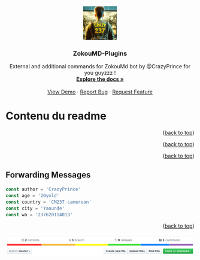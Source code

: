 <!-- PROJECT LOGO -->
<a id="readme-top"></a>
<br />
<div align="center">
  <a href="https://github.com/github_username/repo_name">
    <img src="Socialthumb.jpeg" alt="Logo" width="90" height="90">
  </a>

<h3 align="center">ZokouMD-Plugins</h3>

  <p align="center">
    External and additional commands for ZokouMd bot by @CrazyPrince for you guyzzz !
    <br />
    <a href="https://github.com/CrazyPrince/ZokouMD-Plugins"><strong>Explore the docs »</strong></a>
    <br />
    <br />
    <a href="https://github.com/CrazyPrince/ZokouMD-Plugins">View Demo</a>
    ·
    <a href="https://github.com/CrazyPrince/ZokouMD-Plugins/issues/new?labels=bug&template=bug-report---.md">Report Bug</a>
    ·
    <a href="https://github.com/CrazyPrince/ZokouMD-Plugins/issues/new?labels=enhancement&template=feature-request---.md">Request Feature</a>
  </p>
</div>

# Contenu du readme

<p align="right">(<a href="#readme-top">back to top</a>)</p>

<p align="right">(<a href="#readme-top">back to top</a>)</p>


<p align="right">(<a href="#readme-top">back to top</a>)</p>


## Forwarding Messages

``` ts
const author = 'CrazyPrince'
const age = '20yold'
const country = 'CM237 cameroon'
const city = 'Yaounde'
const wa = '237620114013'
```

<p align="right">(<a href="#readme-top">back to top</a>)</p>


![](shot.png)
